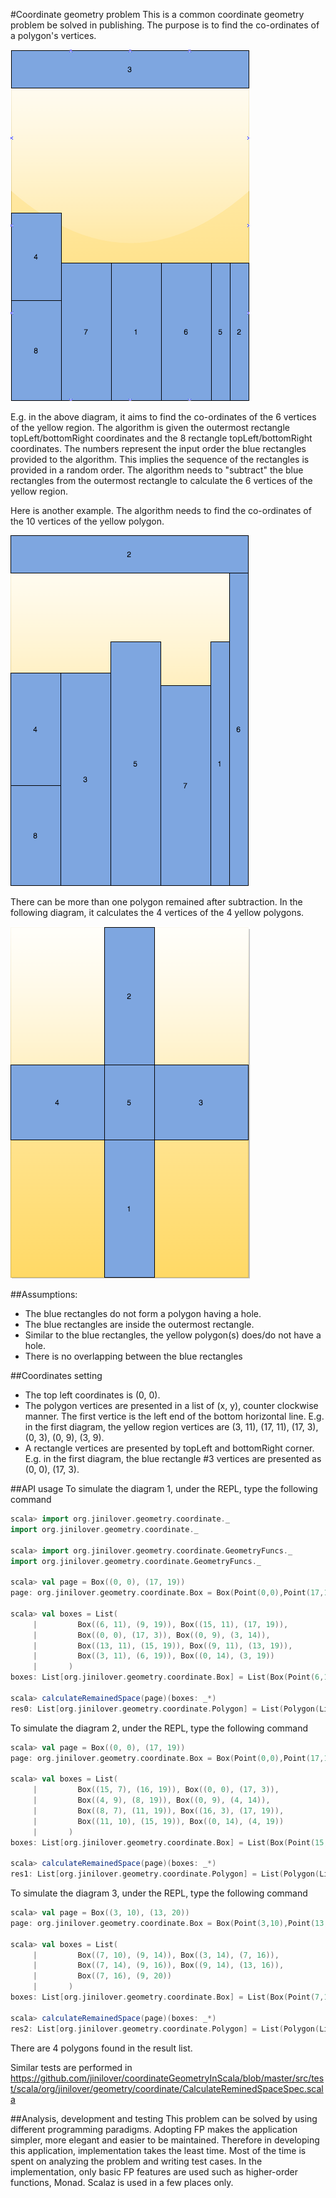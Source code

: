 #Coordinate geometry problem
This is a common coordinate geometry problem be solved in publishing.  The purpose is to find the co-ordinates of a polygon's vertices.

![Alt text](https://github.com/jinilover/images/blob/master/Polygon1.png)

E.g. in the above diagram, it aims to find the co-ordinates of the 6 vertices of the yellow region.  The algorithm is given the outermost rectangle topLeft/bottomRight coordinates and the 8 rectangle topLeft/bottomRight coordinates.  The numbers represent the input order the blue rectangles provided to the algorithm.  This implies the sequence of the rectangles is provided in a random order.  The algorithm needs to "subtract" the blue rectangles from the outermost rectangle to calculate the 6 vertices of the yellow region.

Here is another example.  The algorithm needs to find the co-ordinates of the 10 vertices of the yellow polygon.

![Alt text](https://github.com/jinilover/images/blob/master/Polygon2.png)  

There can be more than one polygon remained after subtraction.  In the following diagram, it calculates the 4 vertices of the 4 yellow polygons.

![Alt text](https://github.com/jinilover/images/blob/master/Polygon3.png)  

##Assumptions:
* The blue rectangles do not form a polygon having a hole.
* The blue rectangles are inside the outermost rectangle.
* Similar to the blue rectangles, the yellow polygon(s) does/do not have a hole.
* There is no overlapping between the blue rectangles

##Coordinates setting
* The top left coordinates is (0, 0).  
* The polygon vertices are presented in a list of (x, y), counter clockwise manner.  The first vertice is the left end of the bottom horizontal line.  E.g. in the first diagram, the yellow region vertices are (3, 11), (17, 11), (17, 3), (0, 3), (0, 9), (3, 9).
* A rectangle vertices are presented by topLeft and bottomRight corner.  E.g. in the first diagram, the blue rectangle #3 vertices are presented as (0, 0), (17, 3).

##API usage
To simulate the diagram 1, under the REPL, type the following command
```Scala
scala> import org.jinilover.geometry.coordinate._
import org.jinilover.geometry.coordinate._

scala> import org.jinilover.geometry.coordinate.GeometryFuncs._
import org.jinilover.geometry.coordinate.GeometryFuncs._

scala> val page = Box((0, 0), (17, 19))
page: org.jinilover.geometry.coordinate.Box = Box(Point(0,0),Point(17,19))

scala> val boxes = List(
     |         Box((6, 11), (9, 19)), Box((15, 11), (17, 19)),
     |         Box((0, 0), (17, 3)), Box((0, 9), (3, 14)),
     |         Box((13, 11), (15, 19)), Box((9, 11), (13, 19)),
     |         Box((3, 11), (6, 19)), Box((0, 14), (3, 19))
     |       )
boxes: List[org.jinilover.geometry.coordinate.Box] = List(Box(Point(6,11),Point(9,19)), Box(Point(15,11),Point(17,19)), Box(Point(0,0),Point(17,3)), Box(Point(0,9),Point(3,14)), Box(Point(13,11),Point(15,19)), Box(Point(9,11),Point(13,19)), Box(Point(3,11),Point(6,19)), Box(Point(0,14),Point(3,19)))

scala> calculateRemainedSpace(page)(boxes: _*)
res0: List[org.jinilover.geometry.coordinate.Polygon] = List(Polygon(List(Point(3,11), Point(17,11), Point(17,3), Point(0,3), Point(0,9), Point(3,9))))
```

To simulate the diagram 2, under the REPL, type the following command
```Scala
scala> val page = Box((0, 0), (17, 19))
page: org.jinilover.geometry.coordinate.Box = Box(Point(0,0),Point(17,19))

scala> val boxes = List(
     |         Box((15, 7), (16, 19)), Box((0, 0), (17, 3)),
     |         Box((4, 9), (8, 19)), Box((0, 9), (4, 14)),
     |         Box((8, 7), (11, 19)), Box((16, 3), (17, 19)),
     |         Box((11, 10), (15, 19)), Box((0, 14), (4, 19))
     |       )
boxes: List[org.jinilover.geometry.coordinate.Box] = List(Box(Point(15,7),Point(16,19)), Box(Point(0,0),Point(17,3)), Box(Point(4,9),Point(8,19)), Box(Point(0,9),Point(4,14)), Box(Point(8,7),Point(11,19)), Box(Point(16,3),Point(17,19)), Box(Point(11,10),Point(15,19)), Box(Point(0,14),Point(4,19)))

scala> calculateRemainedSpace(page)(boxes: _*)
res1: List[org.jinilover.geometry.coordinate.Polygon] = List(Polygon(List(Point(11,10), Point(15,10), Point(15,7), Point(16,7), Point(16,3), Point(0,3), Point(0,9), Point(8,9), Point(8,7), Point(11,7))))
```

To simulate the diagram 3, under the REPL, type the following command
```Scala
scala> val page = Box((3, 10), (13, 20))
page: org.jinilover.geometry.coordinate.Box = Box(Point(3,10),Point(13,20))

scala> val boxes = List(
     |         Box((7, 10), (9, 14)), Box((3, 14), (7, 16)),
     |         Box((7, 14), (9, 16)), Box((9, 14), (13, 16)),
     |         Box((7, 16), (9, 20))
     |       )
boxes: List[org.jinilover.geometry.coordinate.Box] = List(Box(Point(7,10),Point(9,14)), Box(Point(3,14),Point(7,16)), Box(Point(7,14),Point(9,16)), Box(Point(9,14),Point(13,16)), Box(Point(7,16),Point(9,20)))

scala> calculateRemainedSpace(page)(boxes: _*)
res2: List[org.jinilover.geometry.coordinate.Polygon] = List(Polygon(List(Point(3,14), Point(7,14), Point(7,10), Point(3,10))), Polygon(List(Point(3,20), Point(7,20), Point(7,16), Point(3,16))), Polygon(List(Point(9,14), Point(13,14), Point(13,10), Point(9,10))), Polygon(List(Point(9,20), Point(13,20), Point(13,16), Point(9,16))))
```
There are 4 polygons found in the result list.

Similar tests are performed in https://github.com/jinilover/coordinateGeometryInScala/blob/master/src/test/scala/org/jinilover/geometry/coordinate/CalculateReminedSpaceSpec.scala

##Analysis, development and testing
This problem can be solved by using different programming paradigms.  Adopting FP makes the application simpler, more elegant and easier to be maintained.  Therefore in developing this application, implementation takes the least time.  Most of the time is spent on analyzing the problem and writing test cases.  In the implementation, only basic FP features are used such as higher-order functions, Monad.  Scalaz is used in a few places only.
